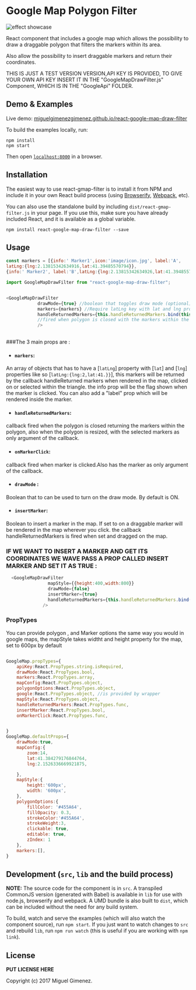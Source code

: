 # Google Map Polygon Filter
![effect showcase](http://i.imgur.com/WMm7sMS.gif)



React component that includes a google map which allows the possibility to draw a draggable polygon that filters the markers within its area.

Also allow the possibility to insert draggable markers and return their coordinates.


THIS IS JUST A TEST VERSION VERSION,API KEY IS PROVIDED, TO GIVE YOUR OWN API KEY INSERT IT IN THE "GoogleMapDrawFilter.js" Component, WHICH IS IN THE "GoogleApi" FOLDER.

## Demo & Examples

Live demo: [miguelgimenezgimenez.github.io/react-google-map-draw-filter](http://miguelgimenezgimenez.github.io/react-google-map-draw-filter/)

To build the examples locally, run:

```
npm install
npm start
```

Then open [`localhost:8000`](http://localhost:8000) in a browser.


## Installation

The easiest way to use react-gmap-filter is to install it from NPM and include it in your own React build process (using [Browserify](http://browserify.org), [Webpack](http://webpack.github.io/), etc).

You can also use the standalone build by including `dist/react-gmap-filter.js` in your page. If you use this, make sure you have already included React, and it is available as a global variable.

```
npm install react-google-map-draw-filter --save
```


## Usage

``` js
const markers = [{info:' Marker1',icon:'image/icon.jpg', label:'A',
latLng:{lng:2.13815342634916,lat:41.39485570794}},
{info:' Marker2', label:'B',latLng:{lng:2.13815342634926,lat:41.39485570795}}];

import GoogleMapDrawFilter from "react-google-map-draw-filter";


<GoogleMapDrawFilter
			drawMode={true} //boolean that toggles draw mode (optional)
			markers={markers} //Require latLng key with lat and lng properties	
			handleReturnedMarkers={this.handleReturnedMarkers.bind(this)} //Callback 
			//fired when polygon is closed with the markers within the polygon as first argument
			/>								
				
```



###The 3 main props are : 

- #### `markers`: 
An array of objects that has to have a [`latLng`] property with [`lat`] and  [`lng`] properties like so [`latLng:{lng:2,lat:41.}}`], this markers will be returned by the callback handleReturned markers when rendered in the map, clicked on or selected within the triangle.
the info prop will be the flag shown when the marker is clicked. You can also add a "label" prop which will be rendered inside the marker.

- #### `handleReturnedMarkers`:
callback fired when the polygon is closed returning the markers within the polygon, also when the polygon is resized, with the selected markers as only argument of the callback.

- #### `onMarkerClick`:
callback fired when marker is clicked.Also has the marker as only argument of the callback.

- #### `drawMode` :
Boolean that to can be used to turn on the draw mode. By default is ON.

- #### `insertMarker`:
Boolean to insert a marker in the map. If set to on a draggable marker will be rendered in the map wherever you click. the callback handleReturnedMarkers is fired when set and dragged on the map.



### IF WE WANT TO INSERT A MARKER AND GET ITS COORDINATES WE WAVE PASS A PROP CALLED INSERT MARKER AND SET IT AS TRUE :


``` js
  <GoogleMapDrawFilter
                mapStyle={{height:400,width:800}}
                drawMode={false}
                insertMarker={true}
                handleReturnedMarkers={this.handleReturnedMarkers.bind(this)}
              />
```



### PropTypes


You can provide polygon , and Marker options the same way you would in google maps, 
the mapStyle takes widtht and height property for the map, set to 600px by default 


``` js

GoogleMap.propTypes={
	apiKey:React.PropTypes.string.isRequired,
	drawMode:React.PropTypes.bool,
	markers:React.PropTypes.array,
	mapConfig:React.PropTypes.object,
	polygonOptions:React.PropTypes.object,
	google:React.PropTypes.object, //is provided by wrapper
	mapStyle:React.PropTypes.object,
	handleReturnedMarkers:React.PropTypes.func,
	insertMarker:React.PropTypes.bool,
	onMarkerClick:React.PropTypes.func,


}
GoogleMap.defaultProps={
	drawMode:true,
	mapConfig:{
		zoom:14,
		lat:41.384279176844764,
		lng:2.1526336669921875,

	},
	mapStyle:{
		height:'600px',
		width: '600px',
	},
	polygonOptions:{
		fillColor: '#455A64',
		fillOpacity: 0.3,
		strokeColor:'#455A64',
		strokeWeight:3,
		clickable: true,
		editable: true,
		zIndex: 1
	},
	markers:[],
}

```


## Development (`src`, `lib` and the build process)

**NOTE:** The source code for the component is in `src`. A transpiled CommonJS version (generated with Babel) is available in `lib` for use with node.js, browserify and webpack. A UMD bundle is also built to `dist`, which can be included without the need for any build system.

To build, watch and serve the examples (which will also watch the component source), run `npm start`. If you just want to watch changes to `src` and rebuild `lib`, run `npm run watch` (this is useful if you are working with `npm link`).

## License

__PUT LICENSE HERE__

Copyright (c) 2017 Miguel Gimenez.


